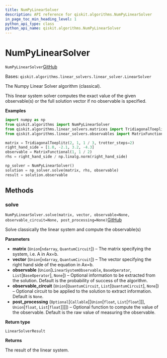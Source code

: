 ```yaml
---
title: NumPyLinearSolver
description: API reference for qiskit.algorithms.NumPyLinearSolver
in_page_toc_min_heading_level: 1
python_api_type: class
python_api_name: qiskit.algorithms.NumPyLinearSolver
---
```


# NumPyLinearSolver

<span id="qiskit.algorithms.NumPyLinearSolver" />

`NumPyLinearSolver`[GitHub](https://github.com/qiskit/qiskit/tree/stable/0.19/qiskit/algorithms/linear_solvers/numpy_linear_solver.py "view source code")

Bases: `qiskit.algorithms.linear_solvers.linear_solver.LinearSolver`

The Numpy Linear Solver algorithm (classical).

This linear system solver computes the exact value of the given observable(s) or the full solution vector if no observable is specified.

**Examples**

```python
import numpy as np
from qiskit.algorithms import NumPyLinearSolver
from qiskit.algorithms.linear_solvers.matrices import TridiagonalToeplitz
from qiskit.algorithms.linear_solvers.observables import MatrixFunctional

matrix = TridiagonalToeplitz(2, 1, 1 / 3, trotter_steps=2)
right_hand_side = [1.0, -2.1, 3.2, -4.3]
observable = MatrixFunctional(1, 1 / 2)
rhs = right_hand_side / np.linalg.norm(right_hand_side)

np_solver = NumPyLinearSolver()
solution = np_solver.solve(matrix, rhs, observable)
result = solution.observable
```

## Methods

### solve

<span id="qiskit.algorithms.NumPyLinearSolver.solve" />

`NumPyLinearSolver.solve(matrix, vector, observable=None, observable_circuit=None, post_processing=None)`[GitHub](https://github.com/qiskit/qiskit/tree/stable/0.19/qiskit/algorithms/linear_solvers/numpy_linear_solver.py "view source code")

Solve classically the linear system and compute the observable(s)

**Parameters**

*   **matrix** (`Union`\[`ndarray`, `QuantumCircuit`]) – The matrix specifying the system, i.e. A in Ax=b.
*   **vector** (`Union`\[`ndarray`, `QuantumCircuit`]) – The vector specifying the right hand side of the equation in Ax=b.
*   **observable** (`Union`\[`LinearSystemObservable`, `BaseOperator`, `List`\[`BaseOperator`], `None`]) – Optional information to be extracted from the solution. Default is the probability of success of the algorithm.
*   **observable\_circuit** (`Union`\[`QuantumCircuit`, `List`\[`QuantumCircuit`], `None`]) – Optional circuit to be applied to the solution to extract information. Default is `None`.
*   **post\_processing** (`Optional`\[`Callable`\[\[`Union`\[`float`, `List`\[`float`]]], `Union`\[`float`, `List`\[`float`]]]]) – Optional function to compute the value of the observable. Default is the raw value of measuring the observable.

**Return type**

`LinearSolverResult`

**Returns**

The result of the linear system.

